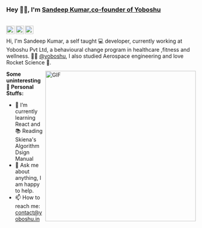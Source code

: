 ### Hey 👋🏽, I'm [Sandeep Kumar,co-founder of Yoboshu](https://yoboshu.com/) 

<br/>

<a href="https://www.linkedin.com/in/sandeep-yoboshu/">
  <img align="left" alt="Sandeep's LinkdeIN" width="22px" src="https://www.vectorlogo.zone/logos/linkedin/linkedin-icon.svg" />
</a>

<a href="https://www.instagram.com/iqthree01">
  <img align="left" alt="Sandeeo's Instagram" width="22px" src="https://www.vectorlogo.zone/logos/instagram/instagram-icon.svg" />
</a>
<a href="https://www.reddit.com/user/iqthree100">
  <img align="left" alt="Sandeep's Reddit" width="22px" src="https://www.vectorlogo.zone/logos/reddit/reddit-tile.svg" />
</a>




<br />

Hi, I'm Sandeep Kumar, a self taught  💻 developer, currently working  at Yoboshu Pvt Ltd, a behavioural change program in healthcare ,fitness and wellness. 🧑‍⚕️ [@yoboshu](https://yoboshu.com), I also studied Aerospace engineering and love Rocket Science 🚀.



  <img align="right" alt="GIF" width="400px" src="https://media.giphy.com/media/L3dH5oTroM7JcIEbct/giphy.gif" />
  
  
  
**Some uninteresting 🙇 Personal Stuffs:**

- 🌱 I’m currently learning React and  📚 Reading Skiena's Algorithm Dsign Manual
- 💬 Ask me about anything, I am happy to help.
- 📫 How to reach me: contact@yoboshu.in



